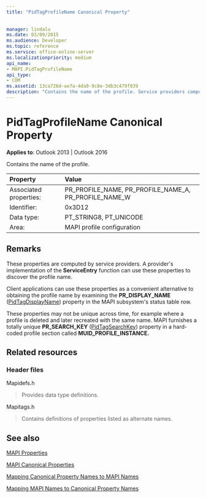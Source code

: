 ```yaml
---
title: "PidTagProfileName Canonical Property"
 
 
manager: lindalu
ms.date: 03/09/2015
ms.audience: Developer
ms.topic: reference
ms.service: office-online-server
ms.localizationpriority: medium
api_name:
- MAPI.PidTagProfileName
api_type:
- COM
ms.assetid: 13ca726d-ae7a-4da9-9c8e-3db3c479f839
description: "Contains the name of the profile. Service providers compute these properties. The ServiceEntry function can use these properties to discover the profile name."
---
```


# PidTagProfileName Canonical Property

  
  
**Applies to**: Outlook 2013 | Outlook 2016 
  
Contains the name of the profile.
  
|Property |Value |
|:-----|:-----|
|Associated properties:  <br/> |PR_PROFILE_NAME, PR_PROFILE_NAME_A, PR_PROFILE_NAME_W  <br/> |
|Identifier:  <br/> |0x3D12  <br/> |
|Data type:  <br/> |PT_STRING8, PT_UNICODE  <br/> |
|Area:  <br/> |MAPI profile configuration  <br/> |
   
## Remarks

These properties are computed by service providers. A provider's implementation of the **ServiceEntry** function can use these properties to discover the profile name. 
  
Client applications can use these properties as a convenient alternative to obtaining the profile name by examining the **PR_DISPLAY_NAME** ([PidTagDisplayName](pidtagdisplayname-canonical-property.md)) property in the MAPI subsystem's status table row.
  
These properties may not be unique across time, for example where a profile is deleted and later recreated with the same name. MAPI furnishes a totally unique **PR_SEARCH_KEY** ([PidTagSearchKey](pidtagsearchkey-canonical-property.md)) property in a hard-coded profile section called **MUID_PROFILE_INSTANCE.**
  
## Related resources

### Header files

Mapidefs.h
  
> Provides data type definitions.
    
Mapitags.h
  
> Contains definitions of properties listed as alternate names.
    
## See also



[MAPI Properties](mapi-properties.md)
  
[MAPI Canonical Properties](mapi-canonical-properties.md)
  
[Mapping Canonical Property Names to MAPI Names](mapping-canonical-property-names-to-mapi-names.md)
  
[Mapping MAPI Names to Canonical Property Names](mapping-mapi-names-to-canonical-property-names.md)

